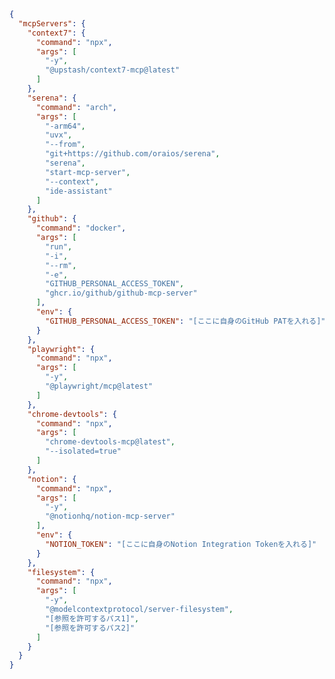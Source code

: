 <!-- ~/.codeium/windsurf/mcp-hub-mcp.json -->
<!--
  注意:
  - このファイルは mcp-hub が管理する実際のMCPサーバー定義です
  - Windsurf の 100 ツール制限を回避するため mcp-hub-mcp を使用しています
  - [参照を許可するパス] などは実際の値に置き換えてください
  - Apple Silicon (ARM64) 環境で serena を動作させるため arch -arm64 を使用
  - 環境変数は各自で設定してください（GitHub PAT, Notion Token など）
-->

```json
{
  "mcpServers": {
    "context7": {
      "command": "npx",
      "args": [
        "-y",
        "@upstash/context7-mcp@latest"
      ]
    },
    "serena": {
      "command": "arch",
      "args": [
        "-arm64",
        "uvx",
        "--from",
        "git+https://github.com/oraios/serena",
        "serena",
        "start-mcp-server",
        "--context",
        "ide-assistant"
      ]
    },
    "github": {
      "command": "docker",
      "args": [
        "run",
        "-i",
        "--rm",
        "-e",
        "GITHUB_PERSONAL_ACCESS_TOKEN",
        "ghcr.io/github/github-mcp-server"
      ],
      "env": {
        "GITHUB_PERSONAL_ACCESS_TOKEN": "[ここに自身のGitHub PATを入れる]"
      }
    },
    "playwright": {
      "command": "npx",
      "args": [
        "-y",
        "@playwright/mcp@latest"
      ]
    },
    "chrome-devtools": {
      "command": "npx",
      "args": [
        "chrome-devtools-mcp@latest",
        "--isolated=true"
      ]
    },
    "notion": {
      "command": "npx",
      "args": [
        "-y",
        "@notionhq/notion-mcp-server"
      ],
      "env": {
        "NOTION_TOKEN": "[ここに自身のNotion Integration Tokenを入れる]"
      }
    },
    "filesystem": {
      "command": "npx",
      "args": [
        "-y",
        "@modelcontextprotocol/server-filesystem",
        "[参照を許可するパス1]",
        "[参照を許可するパス2]"
      ]
    }
  }
}
```
